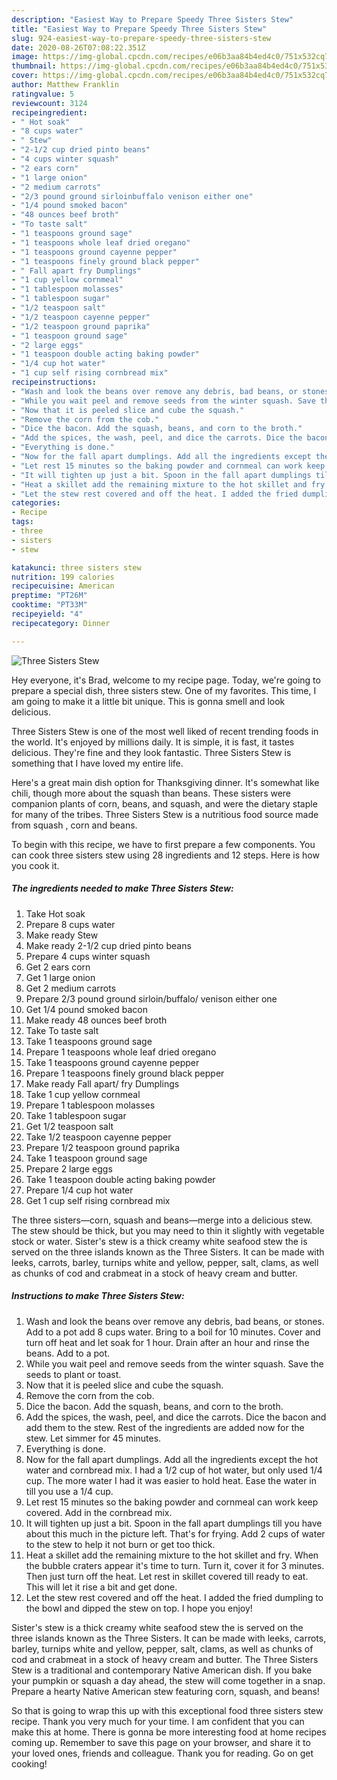 ```yaml
---
description: "Easiest Way to Prepare Speedy Three Sisters Stew"
title: "Easiest Way to Prepare Speedy Three Sisters Stew"
slug: 924-easiest-way-to-prepare-speedy-three-sisters-stew
date: 2020-08-26T07:08:22.351Z
image: https://img-global.cpcdn.com/recipes/e06b3aa84b4ed4c0/751x532cq70/three-sisters-stew-recipe-main-photo.jpg
thumbnail: https://img-global.cpcdn.com/recipes/e06b3aa84b4ed4c0/751x532cq70/three-sisters-stew-recipe-main-photo.jpg
cover: https://img-global.cpcdn.com/recipes/e06b3aa84b4ed4c0/751x532cq70/three-sisters-stew-recipe-main-photo.jpg
author: Matthew Franklin
ratingvalue: 5
reviewcount: 3124
recipeingredient:
- " Hot soak"
- "8 cups water"
- " Stew"
- "2-1/2 cup dried pinto beans"
- "4 cups winter squash"
- "2 ears corn"
- "1 large onion"
- "2 medium carrots"
- "2/3 pound ground sirloinbuffalo venison either one"
- "1/4 pound smoked bacon"
- "48 ounces beef broth"
- "To taste salt"
- "1 teaspoons ground sage"
- "1 teaspoons whole leaf dried oregano"
- "1 teaspoons ground cayenne pepper"
- "1 teaspoons finely ground black pepper"
- " Fall apart fry Dumplings"
- "1 cup yellow cornmeal"
- "1 tablespoon molasses"
- "1 tablespoon sugar"
- "1/2 teaspoon salt"
- "1/2 teaspoon cayenne pepper"
- "1/2 teaspoon ground paprika"
- "1 teaspoon ground sage"
- "2 large eggs"
- "1 teaspoon double acting baking powder"
- "1/4 cup hot water"
- "1 cup self rising cornbread mix"
recipeinstructions:
- "Wash and look the beans over remove any debris, bad beans, or stones. Add to a pot add 8 cups water. Bring to a boil for 10 minutes. Cover and turn off heat and let soak for 1 hour. Drain after an hour and rinse the beans. Add to a pot."
- "While you wait peel and remove seeds from the winter squash. Save the seeds to plant or toast."
- "Now that it is peeled slice and cube the squash."
- "Remove the corn from the cob."
- "Dice the bacon. Add the squash, beans, and corn to the broth."
- "Add the spices, the wash, peel, and dice the carrots. Dice the bacon and add them to the stew. Rest of the ingredients are added now for the stew. Let simmer for 45 minutes."
- "Everything is done."
- "Now for the fall apart dumplings. Add all the ingredients except the hot water and cornbread mix. I had a 1/2 cup of hot water, but only used 1/4 cup. The more water I had it was easier to hold heat. Ease the water in till you use a 1/4 cup."
- "Let rest 15 minutes so the baking powder and cornmeal can work keep covered. Add in the cornbread mix."
- "It will tighten up just a bit. Spoon in the fall apart dumplings till you have about this much in the picture left. That&#39;s for frying. Add 2 cups of water to the stew to help it not burn or get too thick."
- "Heat a skillet add the remaining mixture to the hot skillet and fry. When the bubble craters appear it&#39;s time to turn. Turn it, cover it for 3 minutes. Then just turn off the heat. Let rest in skillet covered till ready to eat. This will let it rise a bit and get done."
- "Let the stew rest covered and off the heat. I added the fried dumpling to the bowl and dipped the stew on top. I hope you enjoy!"
categories:
- Recipe
tags:
- three
- sisters
- stew

katakunci: three sisters stew 
nutrition: 199 calories
recipecuisine: American
preptime: "PT26M"
cooktime: "PT33M"
recipeyield: "4"
recipecategory: Dinner

---
```



![Three Sisters Stew](https://img-global.cpcdn.com/recipes/e06b3aa84b4ed4c0/751x532cq70/three-sisters-stew-recipe-main-photo.jpg)

Hey everyone, it's Brad, welcome to my recipe page. Today, we're going to prepare a special dish, three sisters stew. One of my favorites. This time, I am going to make it a little bit unique. This is gonna smell and look delicious.

Three Sisters Stew is one of the most well liked of recent trending foods in the world. It's enjoyed by millions daily. It is simple, it is fast, it tastes delicious. They're fine and they look fantastic. Three Sisters Stew is something that I have loved my entire life.

Here&#39;s a great main dish option for Thanksgiving dinner. It&#39;s somewhat like chili, though more about the squash than beans. These sisters were companion plants of corn, beans, and squash, and were the dietary staple for many of the tribes. Three Sisters Stew is a nutritious food source made from squash , corn and beans.


To begin with this recipe, we have to first prepare a few components. You can cook three sisters stew using 28 ingredients and 12 steps. Here is how you cook it.

<!--inarticleads1-->

##### The ingredients needed to make Three Sisters Stew:

1. Take  Hot soak
1. Prepare 8 cups water
1. Make ready  Stew
1. Make ready 2-1/2 cup dried pinto beans
1. Prepare 4 cups winter squash
1. Get 2 ears corn
1. Get 1 large onion
1. Get 2 medium carrots
1. Prepare 2/3 pound ground sirloin/buffalo/ venison either one
1. Get 1/4 pound smoked bacon
1. Make ready 48 ounces beef broth
1. Take To taste salt
1. Take 1 teaspoons ground sage
1. Prepare 1 teaspoons whole leaf dried oregano
1. Take 1 teaspoons ground cayenne pepper
1. Prepare 1 teaspoons finely ground black pepper
1. Make ready  Fall apart/ fry Dumplings
1. Take 1 cup yellow cornmeal
1. Prepare 1 tablespoon molasses
1. Take 1 tablespoon sugar
1. Get 1/2 teaspoon salt
1. Take 1/2 teaspoon cayenne pepper
1. Prepare 1/2 teaspoon ground paprika
1. Take 1 teaspoon ground sage
1. Prepare 2 large eggs
1. Take 1 teaspoon double acting baking powder
1. Prepare 1/4 cup hot water
1. Get 1 cup self rising cornbread mix


The three sisters—corn, squash and beans—merge into a delicious stew. The stew should be thick, but you may need to thin it slightly with vegetable stock or water. Sister&#39;s stew is a thick creamy white seafood stew the is served on the three islands known as the Three Sisters. It can be made with leeks, carrots, barley, turnips white and yellow, pepper, salt, clams, as well as chunks of cod and crabmeat in a stock of heavy cream and butter. 

<!--inarticleads2-->

##### Instructions to make Three Sisters Stew:

1. Wash and look the beans over remove any debris, bad beans, or stones. Add to a pot add 8 cups water. Bring to a boil for 10 minutes. Cover and turn off heat and let soak for 1 hour. Drain after an hour and rinse the beans. Add to a pot.
1. While you wait peel and remove seeds from the winter squash. Save the seeds to plant or toast.
1. Now that it is peeled slice and cube the squash.
1. Remove the corn from the cob.
1. Dice the bacon. Add the squash, beans, and corn to the broth.
1. Add the spices, the wash, peel, and dice the carrots. Dice the bacon and add them to the stew. Rest of the ingredients are added now for the stew. Let simmer for 45 minutes.
1. Everything is done.
1. Now for the fall apart dumplings. Add all the ingredients except the hot water and cornbread mix. I had a 1/2 cup of hot water, but only used 1/4 cup. The more water I had it was easier to hold heat. Ease the water in till you use a 1/4 cup.
1. Let rest 15 minutes so the baking powder and cornmeal can work keep covered. Add in the cornbread mix.
1. It will tighten up just a bit. Spoon in the fall apart dumplings till you have about this much in the picture left. That&#39;s for frying. Add 2 cups of water to the stew to help it not burn or get too thick.
1. Heat a skillet add the remaining mixture to the hot skillet and fry. When the bubble craters appear it&#39;s time to turn. Turn it, cover it for 3 minutes. Then just turn off the heat. Let rest in skillet covered till ready to eat. This will let it rise a bit and get done.
1. Let the stew rest covered and off the heat. I added the fried dumpling to the bowl and dipped the stew on top. I hope you enjoy!


Sister&#39;s stew is a thick creamy white seafood stew the is served on the three islands known as the Three Sisters. It can be made with leeks, carrots, barley, turnips white and yellow, pepper, salt, clams, as well as chunks of cod and crabmeat in a stock of heavy cream and butter. The Three Sisters Stew is a traditional and contemporary Native American dish. If you bake your pumpkin or squash a day ahead, the stew will come together in a snap. Prepare a hearty Native American stew featuring corn, squash, and beans! 

So that is going to wrap this up with this exceptional food three sisters stew recipe. Thank you very much for your time. I am confident that you can make this at home. There is gonna be more interesting food at home recipes coming up. Remember to save this page on your browser, and share it to your loved ones, friends and colleague. Thank you for reading. Go on get cooking!
